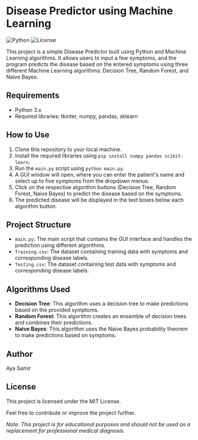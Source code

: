 # Disease Predictor using Machine Learning

![Python](https://img.shields.io/badge/Python-3.x-blue.svg)
![License](https://img.shields.io/badge/License-MIT-green.svg)

This project is a simple Disease Predictor built using Python and Machine Learning algorithms. It allows users to input a few symptoms, and the program predicts the disease based on the entered symptoms using three different Machine Learning algorithms: Decision Tree, Random Forest, and Naive Bayes.

## Requirements

- Python 3.x
- Required libraries: tkinter, numpy, pandas, sklearn

## How to Use

1. Clone this repository to your local machine.
2. Install the required libraries using `pip install numpy pandas scikit-learn`.
3. Run the `main.py` script using `python main.py`.
4. A GUI window will open, where you can enter the patient's name and select up to five symptoms from the dropdown menus.
5. Click on the respective algorithm buttons (Decision Tree, Random Forest, Naive Bayes) to predict the disease based on the symptoms.
6. The predicted disease will be displayed in the text boxes below each algorithm button.

## Project Structure

- `main.py`: The main script that contains the GUI interface and handles the prediction using different algorithms.
- `Training.csv`: The dataset containing training data with symptoms and corresponding disease labels.
- `Testing.csv`: The dataset containing test data with symptoms and corresponding disease labels.

## Algorithms Used

- **Decision Tree**: This algorithm uses a decision tree to make predictions based on the provided symptoms.
- **Random Forest**: This algorithm creates an ensemble of decision trees and combines their predictions.
- **Naive Bayes**: This algorithm uses the Naive Bayes probability theorem to make predictions based on symptoms.

## Author

Aya Samir

## License

This project is licensed under the MIT License.

Feel free to contribute or improve the project further.

*Note: This project is for educational purposes and should not be used as a replacement for professional medical diagnosis.*
